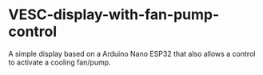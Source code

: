 # VESC-display-with-fan-pump-control
A simple display based on a Arduino Nano ESP32 that also allows a control to activate a cooling fan/pump.
